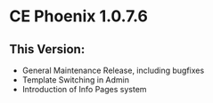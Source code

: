 # CE Phoenix 1.0.7.6
## This Version:
* General Maintenance Release, including bugfixes
* Template Switching in Admin
* Introduction of Info Pages system